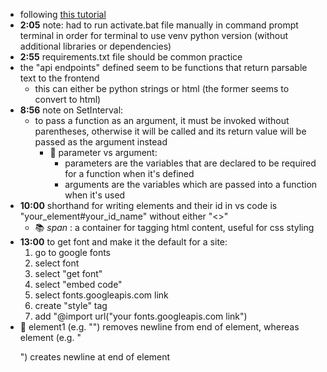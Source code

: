 - following [this tutorial](https://youtu.be/6IxgsW5VoKg?si=btrsG0l0zuEk9Q9c)
- **2:05** note: had to run activate.bat file manually in command prompt terminal in order for terminal to use venv python version (without additional libraries or dependencies)
- **2:55** requirements.txt file should be common practice
- the "api endpoints" defined seem to be functions that return parsable text to the frontend
  - this can either be python strings or html (the former seems to convert to html)
- **8:56** note on SetInterval:
  - to pass a function as an argument, it must be invoked without parentheses, otherwise it will be called and its return value will be passed as the argument instead
    - 🐇 parameter vs argument: 
      - parameters are the variables that are declared to be required for a function when it's defined
      - arguments are the variables which are passed into a function when it's used
- **10:00** shorthand for writing elements and their id in vs code is "your_element#your_id_name" without either "<>"
  - 📚 *span* : a container for tagging html content, useful for css styling  
- **13:00** to get font and make it the default for a site: 
  1. go to google fonts
  2. select font
  3. select "get font"
  4. select "embed code"
  5. select fonts.googleapis.com link
  6. create "style" tag
  7. add "@import url("your fonts.googleapis.com link")
- 🐇 element1 (e.g. "<p1></p1>") removes newline from end of element, whereas element (e.g. "<p></p>") creates newline at end of element